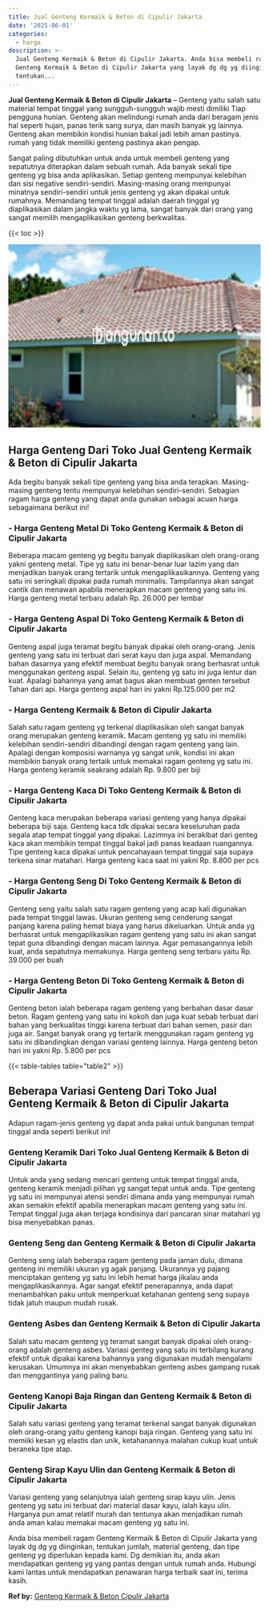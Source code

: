 ```yaml
---
title: Jual Genteng Kermaik & Beton di Cipulir Jakarta
date: '2025-06-01'
categories:
  - harga
description: >-
  Jual Genteng Kermaik & Beton di Cipulir Jakarta. Anda bisa membeli ragam
  Genteng Kermaik & Beton di Cipulir Jakarta yang layak dg dg yg diinginkan,
  tentukan...
---
```


**Jual Genteng Kermaik & Beton di Cipulir Jakarta** – Genteng yaitu salah satu material tempat tinggal yang sungguh-sungguh wajib mesti dimiliki Tiap pengguna hunian. Genteng akan melindungi rumah anda dari beragam jenis hal seperti hujan, panas terik sang surya, dan masih banyak yg lainnya. Genteng akan membikin kondisi hunian bakal jadi lebih aman pastinya. rumah yang tidak memiliki genteng pastinya akan pengap.

Sangat paling dibutuhkan untuk anda untuk membeli genteng yang sepatutnya diterapkan dalam sebuah rumah. Ada banyak sekali tipe genteng yg bisa anda aplikasikan. Setiap genteng mempunyai kelebihan dan sisi negative sendiri-sendiri. Masing-masing orang mempunyai minatnya sendiri-sendiri untuk jenis genteng yg akan dipakai untuk rumahnya. Memandang tempat tinggal adalah daerah tinggal yg diaplikasikan dalam jangka waktu yg lama, sangat banyak dari orang yang sangat memilih mengaplikasikan genteng berkwalitas.

{{< toc >}}

![Jual Genteng Kermaik & Beton di Cipulir Jakarta](/images/genteng-minimalis-murah16.png)

## Harga Genteng Dari Toko Jual Genteng Kermaik & Beton di Cipulir Jakarta

Ada begitu banyak sekali tipe genteng yang bisa anda terapkan. Masing-masing genteng tentu mempunyai kelebihan sendiri-sendiri. Sebagian ragam harga genteng yang dapat anda gunakan sebagai acuan harga sebagaimana berikut ini!

### \- Harga Genteng Metal Di Toko Genteng Kermaik & Beton di Cipulir Jakarta

Beberapa macam genteng yg begitu banyak diaplikasikan oleh orang-orang yakni genteng metal. Tipe yg satu ini benar-benar luar lazim yang dan menjadikan banyak orang tertarik untuk mengaplikasikannya. Genteng yang satu ini seringkali dipakai pada rumah minimalis. Tampilannya akan sangat cantik dan menawan apabila menerapkan macam genteng yang satu ini. Harga genteng metal terbaru adalah Rp. 26.000 per lembar

### \- Harga Genteng Aspal Di Toko Genteng Kermaik & Beton di Cipulir Jakarta

Genteng aspal juga teramat begitu banyak dipakai oleh orang-orang. Jenis genteng yang satu ini terbuat dari serat kayu dan juga aspal. Memandang bahan dasarnya yang efektif membuat begitu banyak orang berhasrat untuk menggunakan genteng aspal. Selain itu, genteng yg satu ini juga lentur dan kuat. Apalagi bahannya yang amat bagus akan membuat genten tersebut Tahan dari api. Harga genteng aspal hari ini yakni Rp.125.000 per m2

### \- Harga Genteng Kermaik & Beton di Cipulir Jakarta

Salah satu ragam genteng yg terkenal diaplikasikan oleh sangat banyak orang merupakan genteng keramik. Macam genteng yg satu ini memiliki kelebihan sendiri-sendiri dibandingi dengan ragam genteng yang lain. Apalagi dengan komposisi warnanya yg sangat unik, kondisi ini akan membikin banyak orang tertaik untuk memakai ragam genteng yg satu ini. Harga genteng keramik seakrang adalah Rp. 9.800 per biji

### \- Harga Genteng Kaca Di Toko Genteng Kermaik & Beton di Cipulir Jakarta

Genteng kaca merupakan beberapa variasi genteng yang hanya dipakai beberapa biji saja. Genteng kaca tdk dipakai secara keseluruhan pada segala atap tempat tinggal yang dipakai. Lazimnya ini berakibat dari genteg kaca akan membikin tempat tinggal bakal jadi panas keadaan ruangannya. Tipe genteng kaca dipakai untuk pencahayaan tempat tinggal saja supaya terkena sinar matahari. Harga genteng kaca saat ini yakni Rp. 8.800 per pcs

### \- Harga Genteng Seng Di Toko Genteng Kermaik & Beton di Cipulir Jakarta

Genteng seng yaitu salah satu ragam genteng yang acap kali digunakan pada tempat tinggal lawas. Ukuran genteng seng cenderung sangat panjang karena paling hemat biaya yang harus dikeluarkan. Untuk anda yg berhasrat untuk mengaplikasikan ragam genteng yang satu ini akan sangat tepat guna dibandingi dengan macam lainnya. Agar pemasangannya lebih kuat, anda sepatutnya memakunya. Harga genteng seng terbaru yaitu Rp. 39.000 per buah

### \- Harga Genteng Beton Di Toko Genteng Kermaik & Beton di Cipulir Jakarta

Genteng beton ialah beberapa ragam genteng yang berbahan dasar dasar beton. Ragam genteng yang satu ini kokoh dan juga kuat sebab terbuat dari bahan yang berkualitas tinggi karena terbuat dari bahan semen, pasir dan juga air. Sangat banyak orang yg tertarik menggunakan ragam genteng yg satu ini dibandingkan dengan variasi genteng lainnya. Harga genteng beton hari ini yakni Rp. 5.800 per pcs

{{< table-tables table="table2" >}}

## Beberapa Variasi Genteng Dari Toko Jual Genteng Kermaik & Beton di Cipulir Jakarta

Adapun ragam-jenis genteng yg dapat anda pakai untuk bangunan tempat tinggal anda seperti berikut ini!

### Genteng Keramik Dari Toko Jual Genteng Kermaik & Beton di Cipulir Jakarta

Untuk anda yang sedang mencari genteng untuk tempat tinggal anda, genteng keramik menjadi pilihan yg sangat tepat untuk anda. Tipe genteng yg satu ini mempunyai atensi sendiri dimana anda yang mempunyai rumah akan semakin efektif apabila menerapkan macam genteng yang satu ini. Tempat tinggal juga akan terjaga kondisinya dari pancaran sinar matahari yg bisa menyebabkan panas.

### Genteng Seng dan Genteng Kermaik & Beton di Cipulir Jakarta

Genteng seng ialah beberapa ragam genteng pada jaman dulu, dimana genteng ini memiliki ukuran yg agak panjang. Ukurannya yg pajang menciptakan genteng yg satu ini lebih hemat harga jikalau anda mengaplikasikannya. Agar sangat efektif penerapannya, anda dapat menambahkan paku untuk memperkuat ketahanan genteng seng supaya tidak jatuh maupun mudah rusak.

### Genteng Asbes dan Genteng Kermaik & Beton di Cipulir Jakarta

Salah satu macam genteng yg teramat sangat banyak dipakai oleh orang-orang adalah genteng asbes. Variasi genteg yang satu ini terbilang kurang efektif untuk dipakai karena bahannya yang digunakan mudah mengalami kerusakan. Umumnya ini akan menyebabkan genteng asbes gampang rusak dan menggantinya yang paling baru.

### Genteng Kanopi Baja Ringan dan Genteng Kermaik & Beton di Cipulir Jakarta

Salah satu variasi genteng yang teramat terkenal sangat banyak digunakan oleh orang-orang yaitu genteng kanopi baja ringan. Genteng yang satu ini memiiki kesan yg elastis dan unik, ketahanannya malahan cukup kuat untuk beraneka tipe atap.

### Genteng Sirap Kayu Ulin dan Genteng Kermaik & Beton di Cipulir Jakarta

Variasi genteng yang selanjutnya ialah genteng sirap kayu ulin. Jenis genteng yg satu ini terbuat dari material dasar kayu, ialah kayu ulin. Harganya pun amat relatif murah dan tentunya akan menjadikan rumah anda aman kalau memakai macam genteng yg satu ini.

Anda bisa membeli ragam Genteng Kermaik & Beton di Cipulir Jakarta yang layak dg dg yg diinginkan, tentukan jumlah, material genteng, dan tipe genteng yg diperlukan kepada kami. Dg demikian itu, anda akan mendapatkan genteng yg yang pantas dengan untuk rumah anda. Hubungi kami lantas untuk mendapatkan penawaran harga terbaik saat ini, terima kasih.

**Ref by:**  [Genteng Kermaik & Beton  Cipulir Jakarta](https://id.wikipedia.org/wiki/Genteng)
